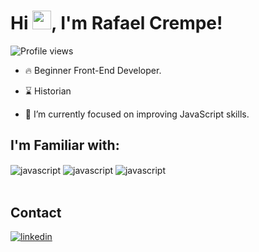 
<h1 align="left">Hi <img src="https://raw.githubusercontent.com/kaueMarques/kaueMarques/master/hi.gif" height="30px">, I'm Rafael Crempe!</h1>
<p align="left"> <img src="https://komarev.com/ghpvc/?username=rafaelrec-blue" alt="Profile views" /> </p>

- 🔥 Beginner Front-End Developer.
- ⌛ Historian

- 🔭 I’m currently focused on improving JavaScript skills.


## I'm Familiar with:

<img align="center" src="https://img.shields.io/badge/-JavaScript-05122A?style=flat&logo=javascript" alt="javascript"/>
 <img align="center" src="https://img.shields.io/badge/-HTML-05122A?style=flat&logo=html5" alt="javascript"/>
 <img align="center" src="https://img.shields.io/badge/-CSS-05122A?style=flat&logo=css3" alt="javascript"/>
<br><br>


## Contact
  

<a href="https://www.linkedin.com/in/rafaelcrempe/" target="_blank">
  <img align="center" src="https://img.shields.io/badge/-rafaelcrempe-05122A?style=flat&logo=linkedin" alt="linkedin"/>
</a>

